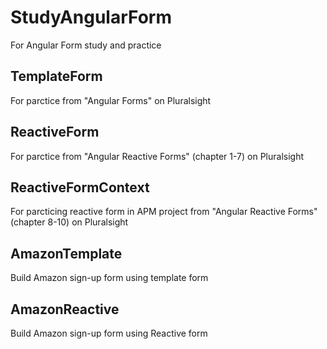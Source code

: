 # StudyAngularForm
For Angular Form study and practice

TemplateForm
----
For parctice from "Angular Forms" on Pluralsight

ReactiveForm
----
For parctice from "Angular Reactive Forms" (chapter 1-7) on Pluralsight

ReactiveFormContext
----
For parcticing reactive form in APM project from "Angular Reactive Forms" (chapter 8-10) on Pluralsight

AmazonTemplate
----
Build Amazon sign-up form using template form

AmazonReactive
----
Build Amazon sign-up form using Reactive form
